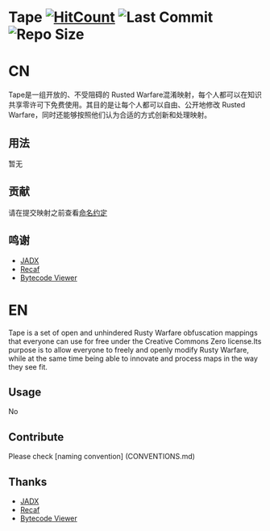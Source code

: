 
# Tape [![HitCount](https://hits.dwyl.com/TapeRTS/Tape.svg?style=flat-square)](http://hits.dwyl.com/TapeRTS/Tape) ![Last Commit](https://img.shields.io/github/last-commit/TapeRTS/Tape?label=Last%20Commit&style=flat-square) ![Repo Size](https://img.shields.io/github/repo-size/TapeRTS/Tape?label=Repository%20Size&style=flat-square)  

# CN  

Tape是一组开放的、不受阻碍的 Rusted Warfare混淆映射，每个人都可以在知识共享零许可下免费使用。其目的是让每个人都可以自由、公开地修改  Rusted Warfare，同时还能够按照他们认为合适的方式创新和处理映射。

## 用法

暂无

## 贡献

请在提交映射之前查看[命名约定](CONVENTIONS.md)

## 鸣谢

- [JADX](https://github.com/skylot/jadx)  
- [Recaf](https://github.com/Col-E/Recaf)  
- [Bytecode Viewer](https://github.com/Konloch/bytecode-viewer)  

# EN

Tape is a set of open and unhindered Rusty Warfare obfuscation mappings that everyone can use for free under the Creative Commons Zero license.Its purpose is to allow everyone to freely and openly modify Rusty Warfare, while at the same time being able to innovate and process maps in the way they see fit.  

## Usage  

No  

## Contribute  

Please check [naming convention] (CONVENTIONS.md)  

## Thanks  

- [JADX](https://github.com/skylot/jadx)  
- [Recaf](https://github.com/Col-E/Recaf)  
- [Bytecode Viewer](https://github.com/Konloch/bytecode-viewer)  
